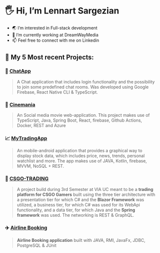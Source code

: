 # 🖐 Hi, I’m Lennart Sargezian
- 🌏 I’m interested in Full-stack development
- 🚧 I’m currently working at DreamWayMedia
- 📫 Feel free to connect with me on Linkedin

## 💼 My 5 Most recent Projects:

### 💭 [ChatApp](https://github.com/Sargezian/PentiaProject)
>A Chat application that includes login functionality and the possibility to join some predefined chat rooms. Was developed using Google Firebase, React Native CLI & TypeScript.

### 🎥 [Cinemania](https://github.com/Sargezian/Cinemania-Frontend)
>An Social media movie web-application. This project makes use of TypeScript, Java, Spring Boot, React, firebase, Github Actions, Docker, REST and Azure

### 📈 [MyTradingApp](https://github.com/Lennart1997/MyTradingApp) 
>An mobile-android application that provides a graphical way to display stock
data, which includes price, news, trends, personal watchlist and more. The app makes use of JAVA, Kotlin, firebase, MVVM, NoSQL + REST.

### 🔫 [CSGO-TRADING](https://github.com/Lennart1997/SEPCSTier1) 
>A project build during 3rd Semester at VIA UC meant to be a **trading platform for CSGO Gamers** built using the three tier architecture with a presentation tier for which C# and the **Blazor Framework** was utilized, a business tier, for which C# was used for its WebApi functionality, and a data tier, for which Java and the **Spring framework** was used. The networking is REST & GraphQL.

### ✈️ [Airline Booking](https://github.com/Lennart1997/AirlineBooking)
> **Airline Booking application** built with JAVA, RMI, JavaFx, JDBC, PostgreSQL & JUnit


